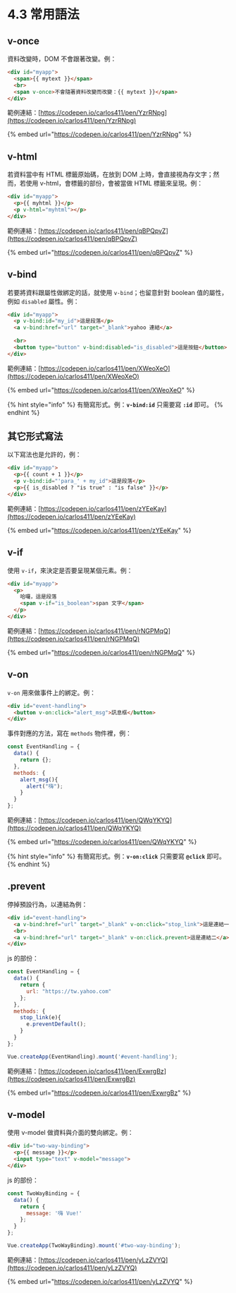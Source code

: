 # 4.3 常用語法

## v-once

資料改變時，DOM 不會跟著改變。例：

```html
<div id="myapp">
  <span>{{ mytext }}</span>
  <br>
  <span v-once>不會隨著資料改變而改變：{{ mytext }}</span>
</div>
```



範例連結：[https://codepen.io/carlos411/pen/YzrRNpg](https://codepen.io/carlos411/pen/YzrRNpg)

{% embed url="https://codepen.io/carlos411/pen/YzrRNpg" %}

## v-html

若資料當中有 HTML 標籤原始碼，在放到 DOM 上時，會直接視為存文字；然而，若使用 v-html，會標籤的部份，會被當做 HTML 標籤來呈現。例：

```html
<div id="myapp">
  <p>{{ myhtml }}</p>
  <p v-html="myhtml"></p>
</div>
```

範例連結：[https://codepen.io/carlos411/pen/qBPQpvZ](https://codepen.io/carlos411/pen/qBPQpvZ)

{% embed url="https://codepen.io/carlos411/pen/qBPQpvZ" %}



## v-bind

若要將資料跟屬性做綁定的話，就使用 `v-bind`；也留意針對 boolean 值的屬性，例如 `disabled` 屬性。例：

```html
<div id="myapp">
  <p v-bind:id="my_id">這是段落</p>
  <a v-bind:href="url" target="_blank">yahoo 連結</a>
  
  <br>
  <button type="button" v-bind:disabled="is_disabled">這是按鈕</button>
</div>
```



範例連結：[https://codepen.io/carlos411/pen/XWeoXeO](https://codepen.io/carlos411/pen/XWeoXeO)

{% embed url="https://codepen.io/carlos411/pen/XWeoXeO" %}

{% hint style="info" %}
有簡寫形式。例：**`v-bind:id`** 只需要寫 **`:id`** 即可。
{% endhint %}



## 其它形式寫法

以下寫法也是允許的，例：

```html
<div id="myapp">
  <p>{{ count + 1 }}</p>
  <p v-bind:id="'para_' + my_id">這是段落</p>
  <p>{{ is_disabled ? "is true" : "is false" }}</p>
</div>
```



範例連結：[https://codepen.io/carlos411/pen/zYEeKay](https://codepen.io/carlos411/pen/zYEeKay)

{% embed url="https://codepen.io/carlos411/pen/zYEeKay" %}



## v-if

使用 `v-if`，來決定是否要呈現某個元素。例：

```html
<div id="myapp">
  <p>
    哈囉，這是段落
    <span v-if="is_boolean">span 文字</span>
  </p>
</div>
```



範例連結：[https://codepen.io/carlos411/pen/rNGPMqQ](https://codepen.io/carlos411/pen/rNGPMqQ)

{% embed url="https://codepen.io/carlos411/pen/rNGPMqQ" %}



## v-on

`v-on` 用來做事件上的綁定。例：

```html
<div id="event-handling">
  <button v-on:click="alert_msg">訊息框</button>
</div>
```

事件對應的方法，寫在 `methods` 物件裡，例：

```javascript
const EventHandling = {
  data() {
    return {};
  },
  methods: {
    alert_msg(){
      alert("嗨");
    }
  }
};
```



範例連結：[https://codepen.io/carlos411/pen/QWqYKYQ](https://codepen.io/carlos411/pen/QWqYKYQ)

{% embed url="https://codepen.io/carlos411/pen/QWqYKYQ" %}

{% hint style="info" %}
有簡寫形式。例：**`v-on:click`** 只需要寫 **`@click`** 即可。
{% endhint %}



## .prevent

停掉預設行為，以連結為例：

```html
<div id="event-handling">
  <a v-bind:href="url" target="_blank" v-on:click="stop_link">這是連結一</a>
  <br>
  <a v-bind:href="url" target="_blank" v-on:click.prevent>這是連結二</a>
</div>
```

js 的部份：

```javascript
const EventHandling = {
  data() {
    return {
      url: "https://tw.yahoo.com"
    };
  },
  methods: {
    stop_link(e){
      e.preventDefault();
    }
  }
};

Vue.createApp(EventHandling).mount('#event-handling');
```



範例連結：[https://codepen.io/carlos411/pen/ExwrgBz](https://codepen.io/carlos411/pen/ExwrgBz)

{% embed url="https://codepen.io/carlos411/pen/ExwrgBz" %}



## v-model

使用 v-model 做資料與介面的雙向綁定。例：

```html
<div id="two-way-binding">
  <p>{{ message }}</p>
  <input type="text" v-model="message">
</div>
```

js 的部份：

```javascript
const TwoWayBinding = {
  data() {
    return {
      message: '嗨 Vue!'
    };
  }
};

Vue.createApp(TwoWayBinding).mount('#two-way-binding');
```



範例連結：[https://codepen.io/carlos411/pen/yLzZVYQ](https://codepen.io/carlos411/pen/yLzZVYQ)

{% embed url="https://codepen.io/carlos411/pen/yLzZVYQ" %}

